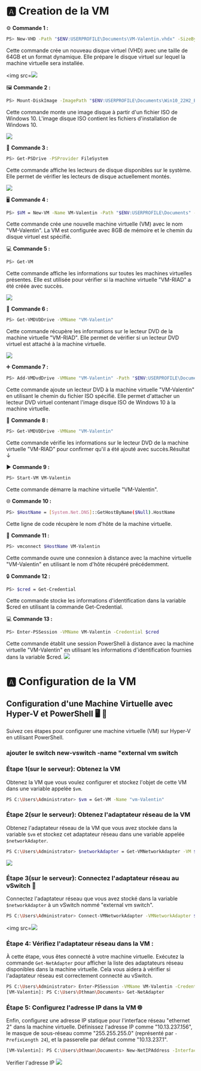 # 🅰️  Creation de la VM

 ⚙️ **Commande 1 :**
 ```bash
 PS> New-VHD -Path "$ENV:USERPROFILE\Documents\VM-Valentin.vhdx" -SizeBytes 32GB -Dynamic
 ```
Cette commande crée un nouveau disque virtuel (VHD) avec une taille de 64GB et un format dynamique. Elle prépare le disque virtuel sur lequel la machine virtuelle sera installée. 

<img src=<img src=images/IMG-1.jpg width='' height=''> 

 🖼️ **Commande 2 :**
 ```bash
 PS> Mount-DiskImage -ImagePath "$ENV:USERPROFILE\Documents\Win10_22H2_English_x64v1.iso"
```
 Cette commande monte une image disque à partir d'un fichier ISO de Windows 10. L'image disque ISO contient les fichiers d'installation de Windows 10.

<img src=images/IMG-2.jpg  width='' height='' >

 💽 **Commande 3 :** 
 ```bash
 PS> Get-PSDrive -PSProvider FileSystem
```
   Cette commande affiche les lecteurs de disque disponibles sur le système. Elle permet de vérifier les lecteurs de disque actuellement montés.

<img src=images/IMG-3.jpg  width='' height='' >

🖥️ **Commande 4 :** 
```bash
PS> $VM = New-VM -Name VM-Valentin -Path "$ENV:USERPROFILE\Documents" -MemoryStartupBytes 8GB -VHDPath "$ENV:USERPROFILE\Documents\VM-Valentin.vhdx"
```
   Cette commande crée une nouvelle machine virtuelle (VM) avec le nom "VM-Valentin". La VM est configurée avec 8GB de mémoire et le chemin du disque virtuel est spécifié.
 
 💻 **Commande 5 :** 
 ```bash
 PS> Get-VM
```
Cette commande affiche les informations sur toutes les machines virtuelles présentes. Elle est utilisée pour vérifier si la machine virtuelle "VM-RIAD" a été créée avec succès.

<img src=images/IMG-4.jpg width='' height='' >

 📀 **Commande 6 :** 
 ```bash
 PS> Get-VMDVDDrive -VMName "VM-Valentin"
 ```
Cette commande récupère les informations sur le lecteur DVD de la machine virtuelle "VM-RIAD". Elle permet de vérifier si un lecteur DVD virtuel est attaché à la machine virtuelle.

<img src=images/IMG-5.jpg width='' height='' >

 ➕ **Commande 7 :**
 ```bash
PS> Add-VMDvdDrive -VMName "VM-Valentin" -Path "$ENV:USERPROFILE\Documents\Win10_22H2_English_x64v1.iso"
```
Cette commande ajoute un lecteur DVD à la machine virtuelle "VM-Valentin" en utilisant le chemin du fichier ISO spécifié. Elle permet d'attacher un lecteur DVD virtuel contenant l'image disque ISO de Windows 10 à la machine virtuelle.

📀 **Commande 8 :** 
```bash
PS> Get-VMDVDDrive -VMName "VM-Valentin"
```
Cette commande vérifie les informations sur le lecteur DVD de la machine virtuelle "VM-RIAD" pour confirmer qu'il a été ajouté avec succès.Résultat ↓

▶️ **Commande 9 :**
```bash
PS> Start-VM VM-Valentin
```
 Cette commande démarre la machine virtuelle "VM-Valentin".

🌐 **Commande 10 :**
```bash
PS> $HostName = [System.Net.DNS]::GetHostByName($Null).HostName
```
 Cette ligne de code récupère le nom d'hôte de la machine virtuelle.
   
 🔌 **Commande 11 :** 
 ```bash
 PS> vmconnect $HostName VM-Valentin
 ```
 Cette commande ouvre une connexion à distance avec la machine virtuelle "VM-Valentin" en utilisant le nom d'hôte récupéré précédemment.
   
 🔒 **Commande 12 :**
```bash
PS> $cred = Get-Credential
```
Cette commande stocke les informations d'identification dans la variable $cred en utilisant la commande Get-Credential.

💻 **Commande 13 :** 
```bash
PS> Enter-PSSession -VMName VM-Valentin -Credential $cred
```
Cette commande établit une session PowerShell à distance avec la machine virtuelle "VM-Valentin" en utilisant les informations d'identification fournies dans la variable $cred.
<img src=images/IMG-6.jpg  width='' height=''>


# 🅰️  Configuration de la VM

## Configuration d'une Machine Virtuelle avec Hyper-V et PowerShell :desktop_computer: :wrench:
Suivez ces étapes pour configurer une machine virtuelle (VM) sur Hyper-V en utilisant PowerShell.
### ajouter le switch new-vswitch -name "external vm switch

### Étape 1(sur le serveur): Obtenez la VM 

Obtenez la VM que vous voulez configurer et stockez l'objet de cette VM dans une variable appelée `$vm`.

```bash
PS C:\Users\Administrator> $vm = Get-VM -Name "vm-Valentin"
```
### Étape 2(sur le serveur): Obtenez l'adaptateur réseau de la VM 

Obtenez l'adaptateur réseau de la VM que vous avez stockée dans la variable `$vm` et stockez cet adaptateur réseau dans une variable appelée `$networkAdapter`.

```bash
PS C:\Users\Administrator> $networkAdapter = Get-VMNetworkAdapter -VM $vm
```
<img src=images/IMG-10.jpg width='' height=''>

### Étape 3(sur le serveur): Connectez l'adaptateur réseau au vSwitch :electric_plug:
Connectez l'adaptateur réseau que vous avez stocké dans la variable `$networkAdapter` à un vSwitch nommé "external vm switch".

```bash
PS C:\Users\Administrator> Connect-VMNetworkAdapter -VMNetworkAdapter $networkAdapter -SwitchName "external vm switch"
```
<img src=<img src=images/IMG-11.jpg width='' height=''> 

### Étape 4: Vérifiez l'adaptateur réseau dans la VM :

À cette étape, vous êtes connecté à votre machine virtuelle. Exécutez la commande `Get-NetAdapter` pour afficher la liste des adaptateurs réseau disponibles dans la machine virtuelle. Cela vous aidera à vérifier si l'adaptateur réseau est correctement connecté au vSwitch.

```bash
PS C:\Users\Administrator> Enter-PSSession -VMName VM-Valentin -Credential $cred
[VM-Valentin]: PS C:\Users\Othman\Documents> Get-NetAdapter
```

### Étape 5: Configurez l'adresse IP dans la VM :globe_with_meridians:

Enfin, configurez une adresse IP statique pour l'interface réseau "ethernet 2" dans la machine virtuelle. Définissez l'adresse IP comme "10.13.237.156", le masque de sous-réseau comme "255.255.255.0" (représenté par `-PrefixLength 24`), et la passerelle par défaut comme "10.13.237.1".

```bash
[VM-Valentin]: PS C:\Users\Othman\Documents> New-NetIPAddress -InterfaceAlias "ethernet 2" -IPAddress 10.13.237.156 -AddressFamily IPv4 -DefaultGateway 10.13.237.1 -PrefixLength 24
```
Verifier l'adresse IP
<img src=images/IMG-12.jpg width='' height=''>
